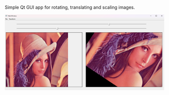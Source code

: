 Simple Qt GUI app for rotating, translating and scaling images.

![Alt text](/Screenshot.png?raw=true)
